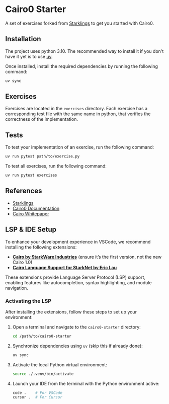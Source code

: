 # Cairo0 Starter

A set of exercises forked from [Starklings](https://github.com/onlydustxyz/starklings) to get you started with Cairo0.

## Installation

The project uses python 3.10. The recommended way to install it if you don't have it yet is to use [uv](https://docs.astral.sh/uv/getting-started/installation/).

Once installed, install the required dependencies by running the following command:

```bash
uv sync
```

## Exercises

Exercises are located in the `exercises` directory. Each exercise has a corresponding test file with the same name in python,
that verifies the correctness of the implementation.

## Tests

To test your implementation of an exercise, run the following command:

```bash
uv run pytest path/to/exercise.py
```

To test all exercises, run the following command:

```bash
uv run pytest exercises
```

## References

- [Starklings](https://github.com/onlydustxyz/starklings)
- [Cairo0 Documentation](https://www.cairo-lang.org/docs/hello_cairo.html)
- [Cairo Whitepaper](https://eprint.iacr.org/2021/1063.pdf)


## LSP & IDE Setup

To enhance your development experience in VSCode, we recommend installing the following extensions:

- **[Cairo by StarkWare Industries](https://marketplace.cursorapi.com/items?itemName=Starkware.cairo)** (ensure it’s the first version, not the new Cairo 1.0)
- **[Cairo Language Support for StarkNet by Eric Lau](https://marketplace.cursorapi.com/items?itemName=ericglau.cairo-ls)**

These extensions provide Language Server Protocol (LSP) support, enabling features like autocompletion, syntax highlighting, and module navigation.

### Activating the LSP

After installing the extensions, follow these steps to set up your environment:

1. Open a terminal and navigate to the `cairo0-starter` directory:
   ```bash
   cd /path/to/cairo0-starter
   ```
2. Synchronize dependencies using `uv` (skip this if already done):
   ```bash
   uv sync
   ```
3. Activate the local Python virtual environment:
   ```bash
   source ./.venv/bin/activate
   ```
4. Launch your IDE from the terminal with the Python environment active:
   ```bash
   code .    # For VSCode
   cursor .  # For Cursor
   ```



